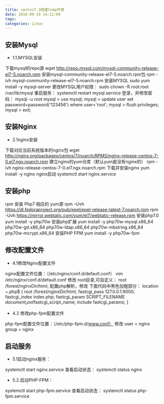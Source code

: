 ```yaml
---
title: centos7.3搭建lnmp环境
date: 2018-09-19 14:12:09
tags:
categories: Linux
---
```

安装Mysql
---------

 - 1.1.MYSQL安装

下载mysql的repo源
wget http://repo.mysql.com/mysql-community-release-el7-5.noarch.rpm
安装mysql-community-release-el7-5.noarch.rpm包
rpm -ivh mysql-community-release-el7-5.noarch.rpm
安装MYSQL
sudo yum install -y  mysql-server
更改MYSQL用户权限：
sudo chown -R root:root /var/lib/mysql
重启服务：
systemctl restart mysql.service
登录，并修改密码：
mysql -u root
mysql > use mysql;
mysql > update user set password=password('123456') where user='root';
mysql > flush privileges;
mysql > exit;

安装Nginx
---------

 - 2.1nginx安装

下载对应当前系统版本的nginx包
wget http://nginx.org/packages/centos/7/noarch/RPMS/nginx-release-centos-7-0.el7.ngx.noarch.rpm
建立nginx的yum仓库（默认yum是没有nginx的）
rpm -ivh nginx-release-centos-7-0.el7.ngx.noarch.rpm
下载并安装nginx
yum install -y nginx
nginx启动
systemctl start nginx.service

安装php
-------

rpm 安装 Php7 相应的 yum源
rpm -Uvh https://dl.fedoraproject.org/pub/epel/epel-release-latest-7.noarch.rpm
rpm -Uvh https://mirror.webtatic.com/yum/el7/webtatic-release.rpm
安装php7.0
yum install -y php70w
安装php扩展
yum install -y  php70w-mysql.x86_64   php70w-gd.x86_64   php70w-ldap.x86_64   php70w-mbstring.x86_64  php70w-mcrypt.x86_64
安装PHP FPM
yum install -y php70w-fpm

修改配置文件
--------

 - 4.1修改Nginx配置文件

nginx配置文件位置：（/etc/nginx/conf.d/default.conf）
vim /etc/nginx/conf.d/default.conf
修改 root目录,可自定义：
root   /forest/nginxDir/html;
配置php解析，修改 下面代码中黑色加粗部分：
location ~.php$ {
root   /forest/nginxDir/html; fastcgi_pass 127.0.0.1:9000; fastcgi_index index.php; fastcgi_param SCRIPT_FILENAME $document_root$fastcgi_script_name; include    fastcgi_params; }

 - 4.2 修改php-fpm配置文件

php-fpm配置文件位置：（/etc/php-fpm.d/www.conf）
修改
user = nginx
group = nginx

启动服务
------

 - 5.1启动nginx服务：

systemctl start nginx.service
查看启动状态：
systemctl status nginx  

 - 5.2.启动PHP-FPM：

systemctl start php-fpm.service
查看启动状态：
systemctl status php-fpm.service
